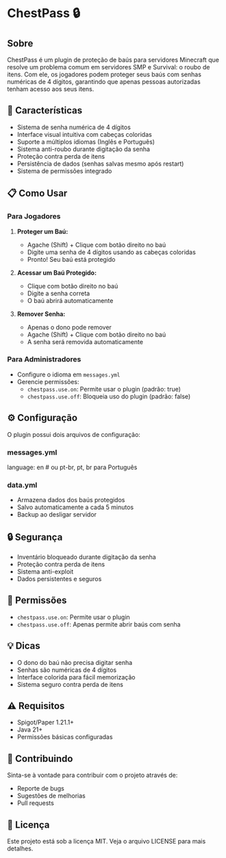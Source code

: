 # ChestPass 🔒

## Sobre
ChestPass é um plugin de proteção de baús para servidores Minecraft que resolve um problema comum em servidores SMP e Survival: o roubo de itens. Com ele, os jogadores podem proteger seus baús com senhas numéricas de 4 dígitos, garantindo que apenas pessoas autorizadas tenham acesso aos seus itens.

## 🌟 Características
- Sistema de senha numérica de 4 dígitos
- Interface visual intuitiva com cabeças coloridas
- Suporte a múltiplos idiomas (Inglês e Português)
- Sistema anti-roubo durante digitação da senha
- Proteção contra perda de itens
- Persistência de dados (senhas salvas mesmo após restart)
- Sistema de permissões integrado

## 📋 Como Usar

### Para Jogadores
1. **Proteger um Baú:**
   - Agache (Shift) + Clique com botão direito no baú
   - Digite uma senha de 4 dígitos usando as cabeças coloridas
   - Pronto! Seu baú está protegido

2. **Acessar um Baú Protegido:**
   - Clique com botão direito no baú
   - Digite a senha correta
   - O baú abrirá automaticamente

3. **Remover Senha:**
   - Apenas o dono pode remover
   - Agache (Shift) + Clique com botão direito no baú
   - A senha será removida automaticamente

### Para Administradores
- Configure o idioma em `messages.yml`
- Gerencie permissões:
  - `chestpass.use.on`: Permite usar o plugin (padrão: true)
  - `chestpass.use.off`: Bloqueia uso do plugin (padrão: false)

## ⚙️ Configuração
O plugin possui dois arquivos de configuração:

### messages.yml
language: en # ou pt-br, pt, br para Português

### data.yml
- Armazena dados dos baús protegidos
- Salvo automaticamente a cada 5 minutos
- Backup ao desligar servidor

## 🔒 Segurança
- Inventário bloqueado durante digitação da senha
- Proteção contra perda de itens
- Sistema anti-exploit
- Dados persistentes e seguros

## 📝 Permissões
- `chestpass.use.on`: Permite usar o plugin
- `chestpass.use.off`: Apenas permite abrir baús com senha

## 💡 Dicas
- O dono do baú não precisa digitar senha
- Senhas são numéricas de 4 dígitos
- Interface colorida para fácil memorização
- Sistema seguro contra perda de itens

## ⚠️ Requisitos
- Spigot/Paper 1.21.1+
- Java 21+
- Permissões básicas configuradas

## 🤝 Contribuindo
Sinta-se à vontade para contribuir com o projeto através de:
- Reporte de bugs
- Sugestões de melhorias
- Pull requests

## 📄 Licença
Este projeto está sob a licença MIT. Veja o arquivo LICENSE para mais detalhes.

